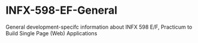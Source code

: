 # INFX-598-EF-General
General development-specifc information about  INFX 598 E/F, Practicum to Build Single Page (Web) Applications
